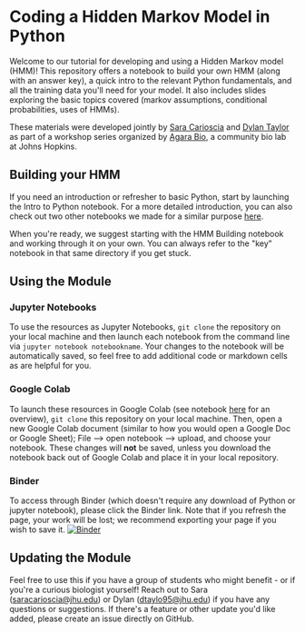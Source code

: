 # Coding a Hidden Markov Model in Python  

Welcome to our tutorial for developing and using a Hidden Markov model (HMM)! This repository offers a notebook to build your own HMM (along with an answer key), a quick intro to the relevant Python fundamentals, and all the training data you'll need for your model. It also includes slides exploring the basic topics covered (markov assumptions, conditional probabilities, uses of HMMs). 

These materials were developed jointly by [Sara Carioscia](https://scarioscia.github.io/) and [Dylan Taylor](https://dtaylo95.github.io/) as part of a workshop series organized by [Agara Bio](https://www.agarabio.org/), a community bio lab at Johns Hopkins.


## Building your HMM 

If you need an introduction or refresher to basic Python, start by launching the Intro to Python notebook. For a more detailed introduction, you can also check out two other notebooks we made for a similar purpose [here](https://github.com/dtaylo95/A-Computational-Approach-to-CRISPR-Reagent-Design/tree/main/intro_notebooks). 

When you're ready, we suggest starting with the HMM Building notebook and working through it on your own. You can always refer to the "key" notebook in that same directory if you get stuck. 

## Using the Module 


### Jupyter Notebooks 

To use the resources as Jupyter Notebooks, `git clone` the repository on your local machine and then launch each notebook from the command line via `jupyter notebook notebookname`. Your changes to the notebook will be automatically saved, so feel free to add additional code or markdown cells as are helpful for you. 

### Google Colab

To launch these resources in Google Colab (see notebook [here](https://github.com/dtaylo95/A-Computational-Approach-to-CRISPR-Reagent-Design/blob/crispr-nbs/intro_notebooks/How_to_Use_Google_Colab.ipynb) for an overview), `git clone` this repository on your local machine. Then, open a new Google Colab document (similar to how you would open a Google Doc or Google Sheet); File --> open notebook --> upload, and choose your notebook. These changes will **not** be saved, unless you download the notebook back out of Google Colab and place it in your local repository.

### Binder

To access through Binder (which doesn't require any download of Python or jupyter notebook), please click the Binder link. Note that if you refresh the page, your work will be lost; we recommend exporting your page if you wish to save it. 
[![Binder](https://mybinder.org/badge_logo.svg)](https://mybinder.org/v2/gh/scarioscia/hmm_workshop/HEAD)


## Updating the Module  

Feel free to use this if you have a group of students who might benefit - or if you're a curious biologist yourself! Reach out to Sara (saracarioscia@jhu.edu) or Dylan (dtaylo95@jhu.edu) if you have any questions or suggestions. If there's a feature or other update you'd like added, please create an issue directly on GitHub. 